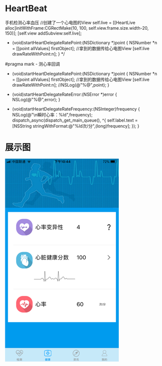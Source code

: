 # HeartBeat
手机检测心率血压
 //创建了一个心电图的View
 self.live = [[HeartLive alloc]initWithFrame:CGRectMake(10, 100, self.view.frame.size.width-20, 150)];
 [self.view addSubview:self.live];
 
 - (void)startHeartDelegateRatePoint:(NSDictionary *)point {
    NSNumber *n = [[point allValues] firstObject];
    //拿到的数据传给心电图View
    [self.live drawRateWithPoint:n];
 }
 */


#pragma mark - 测心率回调

- (void)startHeartDelegateRatePoint:(NSDictionary *)point {
    NSNumber *n = [[point allValues] firstObject];
    //拿到的数据传给心电图View
    [self.live drawRateWithPoint:n];
    //NSLog(@"%@",point);
}

- (void)startHeartDelegateRateError:(NSError *)error {
    NSLog(@"%@",error);
}

- (void)startHeartDelegateRateFrequency:(NSInteger)frequency {
    NSLog(@"\n瞬时心率：%ld",frequency);
    dispatch_async(dispatch_get_main_queue(), ^{
        self.label.text = [NSString stringWithFormat:@"%ld次/分",(long)frequency];
    });
}

# 展示图
![项目结构图](https://github.com/KeenTeam1990/HeartBeat/blob/master/heart/a.PNG)
